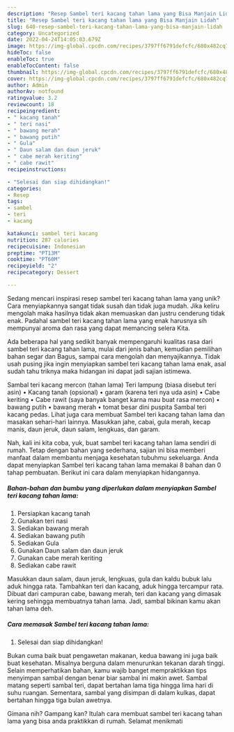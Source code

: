 ```yaml
---
description: "Resep Sambel teri kacang tahan lama yang Bisa Manjain Lidah"
title: "Resep Sambel teri kacang tahan lama yang Bisa Manjain Lidah"
slug: 640-resep-sambel-teri-kacang-tahan-lama-yang-bisa-manjain-lidah
category: Uncategorized
date: 2022-04-24T14:05:03.679Z
image: https://img-global.cpcdn.com/recipes/3797ff6791defcfc/680x482cq70/sambel-teri-kacang-tahan-lama-foto-resep-utama.jpg
hideToc: false
enableToc: true
enableTocContent: false
thumbnail: https://img-global.cpcdn.com/recipes/3797ff6791defcfc/680x482cq70/sambel-teri-kacang-tahan-lama-foto-resep-utama.jpg
cover: https://img-global.cpcdn.com/recipes/3797ff6791defcfc/680x482cq70/sambel-teri-kacang-tahan-lama-foto-resep-utama.jpg
author: Admin
authorAv: notfound
ratingvalue: 3.2
reviewcount: 18
recipeingredient:
- " kacang tanah"
- " teri nasi"
- " bawang merah"
- " bawang putih"
- " Gula"
- " Daun salam dan daun jeruk"
- " cabe merah keriting"
- " cabe rawit"
recipeinstructions:

- "Selesai dan siap dihidangkan!"
categories:
- Resep
tags:
- sambel
- teri
- kacang

katakunci: sambel teri kacang 
nutrition: 287 calories
recipecuisine: Indonesian
preptime: "PT13M"
cooktime: "PT60M"
recipeyield: "2"
recipecategory: Dessert

---
```





Sedang mencari inspirasi resep sambel teri kacang tahan lama yang unik? Cara menyiapkannya sangat tidak susah dan tidak juga mudah. Jika keliru mengolah maka hasilnya tidak akan memuaskan dan justru cenderung tidak enak. Padahal sambel teri kacang tahan lama yang enak harusnya sih mempunyai aroma dan rasa yang dapat memancing selera Kita.





Ada beberapa hal yang sedikit banyak mempengaruhi kualitas rasa dari sambel teri kacang tahan lama, mulai dari jenis bahan, kemudian pemilihan bahan segar dan Bagus, sampai cara mengolah dan menyajikannya. Tidak usah pusing jika ingin menyiapkan sambel teri kacang tahan lama enak,      asal sudah tahu triknya maka hidangan ini dapat jadi sajian istimewa.














Sambal teri kacang mercon (tahan lama) Teri lampung (biasa disebut teri asin) • Kacang tanah (opsional) • garam (karena teri nya uda asin) • Cabe keriting • Cabe rawit (saya banyak banget karna mau buat rasa mercon) • bawang putih • bawang merah • tomat besar dini puspita Sambal teri kacang pedas. Lihat juga cara membuat Sambel teri kacang tahan lama dan masakan sehari-hari lainnya. Masukkan jahe, cabai, gula merah, kecap manis, daun jeruk, daun salam, lengkuas, dan garam.






Nah, kali ini kita coba, yuk, buat sambel teri kacang tahan lama sendiri di rumah. Tetap dengan bahan yang sederhana, sajian ini bisa memberi manfaat dalam membantu menjaga kesehatan tubuhmu sekeluarga. Anda dapat menyiapkan Sambel teri kacang tahan lama memakai 8 bahan dan 0 tahap pembuatan. Berikut ini cara dalam menyiapkan hidangannya.

<!--inarticleads1-->

##### Bahan-bahan dan bumbu yang diperlukan dalam menyiapkan Sambel teri kacang tahan lama:

1. Persiapkan  kacang tanah
1. Gunakan  teri nasi
1. Sediakan  bawang merah
1. Sediakan  bawang putih
1. Sediakan  Gula
1. Gunakan  Daun salam dan daun jeruk
1. Gunakan  cabe merah keriting
1. Sediakan  cabe rawit


Masukkan daun salam, daun jeruk, lengkuas, gula dan kaldu bubuk lalu aduk hingga rata. Tambahkan teri dan kacang, aduk hingga tercampur rata. Dibuat dari campuran cabe, bawang merah, teri dan kacang yang dimasak kering sehingga membuatnya tahan lama. Jadi, sambal bikinan kamu akan tahan lama deh. 

<!--inarticleads2-->

##### Cara memasak Sambel teri kacang tahan lama:


1. Selesai dan siap dihidangkan!

Bukan cuma baik buat pengawetan makanan, kedua bawang ini juga baik buat kesehatan. Misalnya berguna dalam menurunkan tekanan darah tinggi. Selain memperhatikan bahan, kamu wajib banget mempraktikkan tips menyimpan sambal dengan benar biar sambal ini makin awet. Sambal matang seperti sambal teri, dapat bertahan lama tiga hingga lima hari di suhu ruangan. Sementara, sambal yang disimpan di dalam kulkas, dapat bertahan hingga tiga bulan awetnya. 

Gimana nih? Gampang kan? Itulah cara membuat sambel teri kacang tahan lama yang bisa anda praktikkan di rumah. Selamat menikmati

